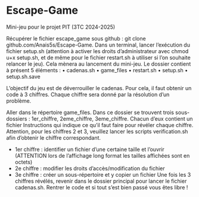 # Escape-Game
Mini-jeu pour le projet PIT (3TC 2024-2025)

Récupérer le fichier escape_game sous github : git clone github.com/Anais5s/Escape-Game. 
Dans un terminal, lancer l’exécution du fichier setup.sh (attention à activer les droits d’administrateur avec chmod u+x setup.sh, et de même pour le fichier restart.sh à utiliser si l’on souhaite relancer le jeu). Cela mènera au lancement du mini-jeu.
Le dossier contient à présent 5 éléments :
• cadenas.sh
• game_files
• restart.sh
• setup.sh
• setup.sh.save

L’objectif du jeu est de déverrouiller le cadenas. Pour cela, il faut obtenir un code à 3 chiffres. Chaque
chiffre sera donné par la résolution d’un problème.

Aller dans le répertoire game_files. Dans ce dossier se trouvent trois sous-dossiers : 1er_chiffre,
2eme_chiffre, 3eme_chiffre.
Chacun d’eux contient un fichier Instructions qui indique ce qu’il faut faire pour révéler chaque chiffre. Attention, pour les chiffres 2 et 3, veuillez lancer les scripts verification.sh afin d’obtenir le chiffre correspondant.
- 1er chiffre : identifier un fichier d’une certaine taille et l’ouvrir (ATTENTION lors de l’affichage long format les tailles affichées sont en octets)
- 2e chiffre : modifier les droits d’accès/modification du fichier
- 3e chiffre : créer un sous-répertoire et y copier un fichier
Une fois les 3 chiffres révélés, revenir dans le dossier principal pour lancer le fichier cadenas.sh.
Rentrer le code et si tout s’est bien passé vous êtes libre !
